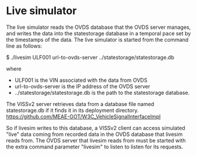 # Live simulator
The live simulator reads the OVDS database that the OVDS server manages, and writes the data into the statestorage database in a temporal pace set by the timestamps of the data. 
The live simulator is started from the command line as follows:

$ ./livesim ULF001 url-to-ovds-server ../statestorage/statestorage.db 

where 
- ULF001 is the VIN associated with the data from OVDS
- url-to-ovds-server is the IP address of the OVDS server
- ../statestorage/statestorage.db is the path to the statestorage database.

The VISSv2 server retrieves data from a database file named statestorage.db if it finds it in its deployment directory.<br>
https://github.com/MEAE-GOT/W3C_VehicleSignalInterfaceImpl<br>

So if livesim writes to this database, a VISSv2 client can access simulated "live" data coming from recorded data in the OVDS database that livesim reads from.
The OVDS server that livesim reads from must be started with the extra command parameter "livesim" to listen to listen for its requests.

